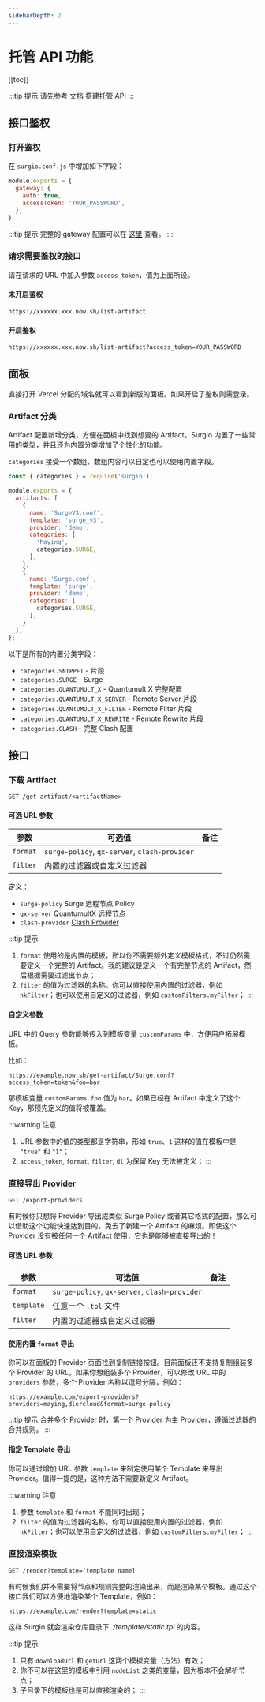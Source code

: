 ```yaml
---
sidebarDepth: 2
---
```


# 托管 API 功能

[[toc]]

:::tip 提示
请先参考 [文档](/guide/advance/api-gateway.md) 搭建托管 API
:::

## 接口鉴权

### 打开鉴权

在 `surgio.conf.js` 中增加如下字段：

```js
module.exports = {
  gateway: {
    auth: true,
    accessToken: 'YOUR_PASSWORD',
  },
}
```

:::tip 提示
完整的 gateway 配置可以在 [这里](/guide/custom-config.md#gateway) 查看。
:::

### 请求需要鉴权的接口

请在请求的 URL 中加入参数 `access_token`，值为上面所设。

#### 未开启鉴权

```
https://xxxxxx.xxx.now.sh/list-artifact
```

#### 开启鉴权

```
https://xxxxxx.xxx.now.sh/list-artifact?access_token=YOUR_PASSWORD
```

## 面板

直接打开 Vercel 分配的域名就可以看到新版的面板。如果开启了鉴权则需登录。

### Artifact 分类

Artifact 配置新增分类，方便在面板中找到想要的 Artifact。Surgio 内置了一些常用的类型，并且还为内置分类增加了个性化的功能。

`categories` 接受一个数组，数组内容可以自定也可以使用内置字段。

```js
const { categories } = require('surgio');

module.exports = {
  artifacts: [
    {
      name: 'SurgeV3.conf',
      template: 'surge_v3',
      provider: 'demo',
      categories: [
        'Maying',
        categories.SURGE,
      ],
    },
    {
      name: 'Surge.conf',
      template: 'surge',
      provider: 'demo',
      categories: [
        categories.SURGE,
      ],
    }
  ],
};
```

以下是所有的内置分类字段：

- `categories.SNIPPET` - 片段
- `categories.SURGE` - Surge
- `categories.QUANTUMULT_X` - Quantumult X 完整配置
- `categories.QUANTUMULT_X_SERVER` - Remote Server 片段
- `categories.QUANTUMULT_X_FILTER` - Remote Filter 片段
- `categories.QUANTUMULT_X_REWRITE` - Remote Rewrite 片段
- `categories.CLASH` - 完整 Clash 配置

## 接口

### 下载 Artifact

```
GET /get-artifact/<artifactName>
```

<Badge text="需要鉴权" vertical="middle" />

#### 可选 URL 参数

| 参数       | 可选值                         | 备注 |
| -------- | --------------------------- | -- |
| `format` | `surge-policy`, `qx-server`, `clash-provider` |  |
| `filter` | 内置的过滤器或自定义过滤器               |    |

定义：

- `surge-policy` Surge 远程节点 Policy
- `qx-server` QuantumultX 远程节点
- `clash-provider` [Clash Provider](https://www.notion.so/New-Feature-Clash-Proxy-Provider-ff8d1955f6234ad3a779fecd3b3ea007)

:::tip 提示
1. `format` 使用的是内置的模板，所以你不需要额外定义模板格式，不过仍然需要定义一个完整的 Artifact。我的建议是定义一个有完整节点的 Artifact，然后根据需要过滤出节点；
2. `filter` 的值为过滤器的名称。你可以直接使用内置的过滤器，例如 `hkFilter`；也可以使用自定义的过滤器，例如 `customFilters.myFilter`；
:::

#### 自定义参数

URL 中的 Query 参数能够传入到模板变量 `customParams` 中，方便用户拓展模板。

比如：

```
https://example.now.sh/get-artifact/Surge.conf?access_token=token&foo=bar
```

那模板变量 `customParams.foo` 值为 `bar`。如果已经在 Artifact 中定义了这个 Key，那预先定义的值将被覆盖。

:::warning 注意
1. URL 参数中的值的类型都是字符串，形如 `true`、`1` 这样的值在模板中是 `"true"` 和 `"1"`；
2. `access_token`, `format`, `filter`, `dl` 为保留 Key 无法被定义；
:::

### 直接导出 Provider

```
GET /export-providers
```

<Badge text="需要鉴权" vertical="middle" />

有时候你只想将 Provider 导出成类似 Surge Policy 或者其它格式的配置，那么可以借助这个功能快速达到目的，免去了新建一个 Artifact 的麻烦。即使这个 Provider 没有被任何一个 Artifact 使用，它也是能够被直接导出的！

#### 可选 URL 参数

| 参数       | 可选值                         | 备注 |
| -------- | --------------------------- | -- |
| `format` | `surge-policy`, `qx-server`, `clash-provider` |  |
| `template` |  任意一个 `.tpl` 文件   |  |
| `filter` | 内置的过滤器或自定义过滤器               |    |

#### 使用内置 `format` 导出

你可以在面板的 Provider 页面找到复制链接按钮。目前面板还不支持复制组装多个 Provider 的 URL。如果你想组装多个 Provider，可以修改 URL 中的 `providers` 参数，多个 Provider 名称以逗号分隔，例如：

```
https://example.com/export-providers?providers=maying,dlercloud&format=surge-policy
```

:::tip 提示
合并多个 Provider 时，第一个 Provider 为主 Provider，遵循过滤器的合并规则。
:::

#### 指定 Template 导出

你可以通过增加 URL 参数 `template` 来制定使用某个 Template 来导出 Provider。值得一提的是，这种方法不需要新定义 Artifact。

:::warning 注意
1. 参数 `template` 和 `format` 不能同时出现；
2. `filter` 的值为过滤器的名称。你可以直接使用内置的过滤器，例如 `hkFilter`；也可以使用自定义的过滤器，例如 `customFilters.myFilter`；
:::

### 直接渲染模板

```
GET /render?template=[template name]
```

有时候我们并不需要将节点和规则完整的渲染出来，而是渲染某个模板。通过这个接口我们可以方便地渲染某个 Template，例如：

```
https://example.com/render?template=static
```

这样 Surgio 就会渲染仓库目录下 _./template/static.tpl_ 的内容。

:::tip 提示
1. 只有 `downloadUrl` 和 `getUrl` 这两个模板变量（方法）有效；
2. 你不可以在这里的模板中引用 `nodeList` 之类的变量，因为根本不会解析节点；
3. 子目录下的模板也是可以直接渲染的；
:::
